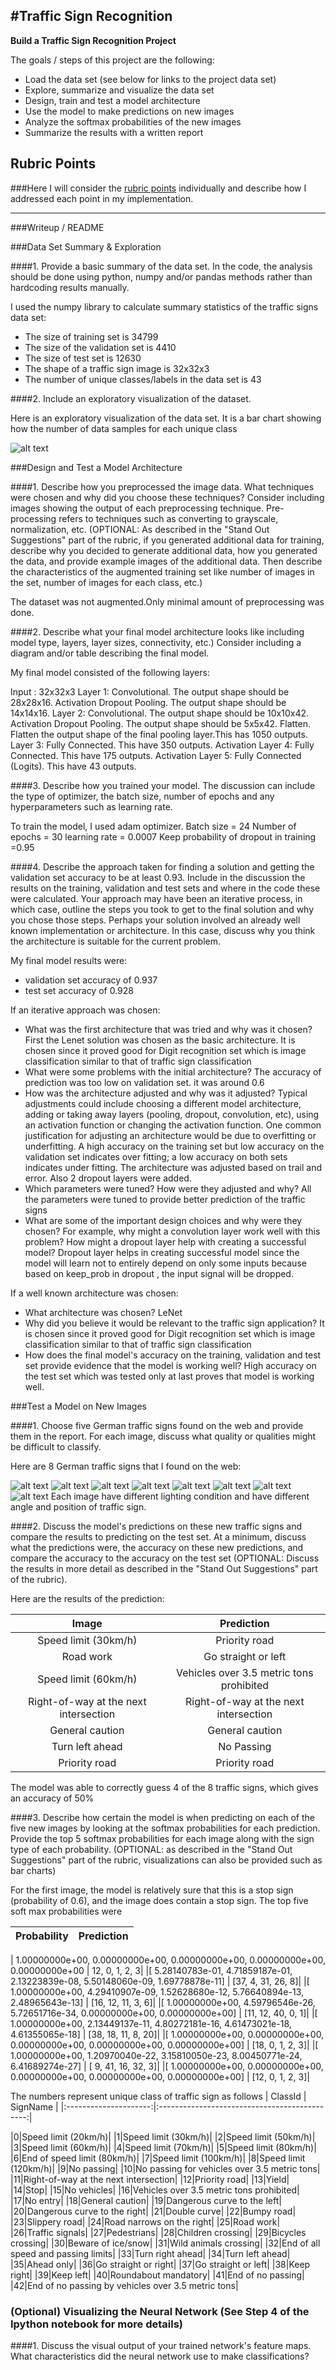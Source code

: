 #**Traffic Sign Recognition** 
---

**Build a Traffic Sign Recognition Project**

The goals / steps of this project are the following:
* Load the data set (see below for links to the project data set)
* Explore, summarize and visualize the data set
* Design, train and test a model architecture
* Use the model to make predictions on new images
* Analyze the softmax probabilities of the new images
* Summarize the results with a written report


[//]: # (Image References)

[image1]: ./examples/dataset.png "Visualization"
[image2]: ./new-signs/1x.png "Traffic Sign 1"
[image3]: ./new-signs/2x.png "Traffic Sign 2"
[image4]: ./new-signs/3x.png "Traffic Sign 3"
[image5]: ./new-signs/4x.png "Traffic Sign 4"
[image6]: ./new-signs/5x.png "Traffic Sign 5"
[image7]: ./new-signs/6x.png "Traffic Sign 6"
[image8]: ./new-signs/7x.png "Traffic Sign 7"
[image9]: ./new-signs/8x.png "Traffic Sign 8"

## Rubric Points
###Here I will consider the [rubric points](https://review.udacity.com/#!/rubrics/481/view) individually and describe how I addressed each point in my implementation.  

---
###Writeup / README

###Data Set Summary & Exploration

####1. Provide a basic summary of the data set. In the code, the analysis should be done using python, numpy and/or pandas methods rather than hardcoding results manually.

I used the numpy library to calculate summary statistics of the traffic
signs data set:

* The size of training set is 34799
* The size of the validation set is 4410
* The size of test set is 12630
* The shape of a traffic sign image is 32x32x3
* The number of unique classes/labels in the data set is 43

####2. Include an exploratory visualization of the dataset.

Here is an exploratory visualization of the data set. It is a bar chart showing how the number of data samples for each unique class

![alt text][image1]

###Design and Test a Model Architecture

####1. Describe how you preprocessed the image data. What techniques were chosen and why did you choose these techniques? Consider including images showing the output of each preprocessing technique. Pre-processing refers to techniques such as converting to grayscale, normalization, etc. (OPTIONAL: As described in the "Stand Out Suggestions" part of the rubric, if you generated additional data for training, describe why you decided to generate additional data, how you generated the data, and provide example images of the additional data. Then describe the characteristics of the augmented training set like number of images in the set, number of images for each class, etc.)

The dataset was not augmented.Only minimal amount of preprocessing was done.


####2. Describe what your final model architecture looks like including model type, layers, layer sizes, connectivity, etc.) Consider including a diagram and/or table describing the final model.

My final model consisted of the following layers:

Input : 32x32x3
Layer 1: Convolutional. The output shape should be 28x28x16.
Activation
Dropout
Pooling. The output shape should be 14x14x16.
Layer 2: Convolutional. The output shape should be 10x10x42.
Activation
Dropout
Pooling. The output shape should be 5x5x42.
Flatten. Flatten the output shape of the final pooling layer.This has 1050 outputs.
Layer 3: Fully Connected. This have 350 outputs.
Activation
Layer 4: Fully Connected. This have 175 outputs.
Activation
Layer 5: Fully Connected (Logits). This have 43 outputs.

####3. Describe how you trained your model. The discussion can include the type of optimizer, the batch size, number of epochs and any hyperparameters such as learning rate.

To train the model, I used adam optimizer.
Batch size = 24
Number of epochs = 30
learning rate = 0.0007
Keep probability of dropout in training =0.95

####4. Describe the approach taken for finding a solution and getting the validation set accuracy to be at least 0.93. Include in the discussion the results on the training, validation and test sets and where in the code these were calculated. Your approach may have been an iterative process, in which case, outline the steps you took to get to the final solution and why you chose those steps. Perhaps your solution involved an already well known implementation or architecture. In this case, discuss why you think the architecture is suitable for the current problem.

My final model results were:
* validation set accuracy of  0.937 
* test set accuracy of 0.928

If an iterative approach was chosen:
* What was the first architecture that was tried and why was it chosen?
First the Lenet solution was chosen as the basic architecture. It is chosen since it proved good for Digit recognition set which is image classification similar to that of traffic sign classification
* What were some problems with the initial architecture?
The accuracy of prediction was too low on validation set. it was around 0.6
* How was the architecture adjusted and why was it adjusted? Typical adjustments could include choosing a different model architecture, adding or taking away layers (pooling, dropout, convolution, etc), using an activation function or changing the activation function. One common justification for adjusting an architecture would be due to overfitting or underfitting. A high accuracy on the training set but low accuracy on the validation set indicates over fitting; a low accuracy on both sets indicates under fitting.
The architecture was adjusted based on trail and error. Also 2 dropout layers were added.
* Which parameters were tuned? How were they adjusted and why?
All the parameters were tuned to provide better prediction of the traffic signs
* What are some of the important design choices and why were they chosen? For example, why might a convolution layer work well with this problem? How might a dropout layer help with creating a successful model?
Dropout layer helps in creating successful model since the model will learn not to entirely depend on only some inputs because based on keep_prob in dropout , the input signal will be dropped.

If a well known architecture was chosen:
* What architecture was chosen?
LeNet
* Why did you believe it would be relevant to the traffic sign application?
It is chosen since it proved good for Digit recognition set which is image classification similar to that of traffic sign classification
* How does the final model's accuracy on the training, validation and test set provide evidence that the model is working well?
 High accuracy on the test set which was tested only at last proves that model is working well.

###Test a Model on New Images

####1. Choose five German traffic signs found on the web and provide them in the report. For each image, discuss what quality or qualities might be difficult to classify.

Here are 8 German traffic signs that I found on the web:

![alt text][image2] ![alt text][image3] ![alt text][image4] ![alt text][image5] 
![alt text][image6] ![alt text][image7] ![alt text][image8] ![alt text][image9]
Each image have different lighting condition and have different angle and position of traffic sign. 

####2. Discuss the model's predictions on these new traffic signs and compare the results to predicting on the test set. At a minimum, discuss what the predictions were, the accuracy on these new predictions, and compare the accuracy to the accuracy on the test set (OPTIONAL: Discuss the results in more detail as described in the "Stand Out Suggestions" part of the rubric).

Here are the results of the prediction:

| Image			        |     Prediction	        					| 
|:---------------------:|:---------------------------------------------:| 
| Speed limit (30km/h)      		| Priority road	 									| 
| Road work   			        | Go straight or left 							|
| Speed limit (60km/h)			| Vehicles over 3.5 metric tons prohibited							|
| Right-of-way at the next intersection	| Right-of-way at the next intersection                             |         			       | Keep right	      		        | Keep right					 				|
| General caution		        | General caution     							|
| Turn left ahead		        | No Passing    							|
| Priority road		                | Priority road	     							|

The model was able to correctly guess 4 of the 8 traffic signs, which gives an accuracy of 50%

####3. Describe how certain the model is when predicting on each of the five new images by looking at the softmax probabilities for each prediction. Provide the top 5 softmax probabilities for each image along with the sign type of each probability. (OPTIONAL: as described in the "Stand Out Suggestions" part of the rubric, visualizations can also be provided such as bar charts)


For the first image, the model is relatively sure that this is a stop sign (probability of 0.6), and the image does contain a stop sign. The top five soft max probabilities were

|                          Probability         	                                         |     Prediction	        		| 
|:--------------------------------------------------------------------------------------:|:---------------------------------------------:| 
     							
|  1.00000000e+00,   0.00000000e+00,   0.00000000e+00, 0.00000000e+00,   0.00000000e+00 | 12,  0,  1,  2,  3|
|[  5.28140783e-01,   4.71859187e-01,   2.13223839e-08, 5.50148060e-09,   1.69778878e-11] | [37,  4, 31, 26,  8]|
|[  1.00000000e+00,   4.29410907e-09,   1.52628680e-12, 5.76640894e-13,   2.48965643e-13] | [16, 12, 11,  3,  6]|
|[  1.00000000e+00,   4.59796546e-26,   5.72651716e-34, 0.00000000e+00,   0.00000000e+00] | [11, 12, 40,  0,  1]|
|[  1.00000000e+00,   2.13449137e-11,   4.80272181e-16, 4.61473021e-18,   4.61355065e-18] | [38, 18, 11,  8, 20]|
|[  1.00000000e+00,   0.00000000e+00,   0.00000000e+00, 0.00000000e+00,   0.00000000e+00] | [18,  0,  1,  2,  3]|
|[  1.00000000e+00,   1.20970040e-22,   3.15810050e-23, 8.00450771e-24,   6.41689274e-27] | [ 9, 41, 16, 32,  3]|
|[  1.00000000e+00,   0.00000000e+00,   0.00000000e+00, 0.00000000e+00,   0.00000000e+00] | [12,  0,  1,  2,  3]|

The numbers represent unique class of traffic sign as follows
| ClassId		        |     SignName	        					| 
|:---------------------:|:---------------------------------------------:| 

|0|Speed limit (20km/h)|
|1|Speed limit (30km/h)|
|2|Speed limit (50km/h)|
|3|Speed limit (60km/h)|
|4|Speed limit (70km/h)|
|5|Speed limit (80km/h)|
|6|End of speed limit (80km/h)|
|7|Speed limit (100km/h)|
|8|Speed limit (120km/h)|
|9|No passing|
|10|No passing for vehicles over 3.5 metric tons|
|11|Right-of-way at the next intersection|
|12|Priority road|
|13|Yield|
|14|Stop|
|15|No vehicles|
|16|Vehicles over 3.5 metric tons prohibited|
|17|No entry|
|18|General caution|
|19|Dangerous curve to the left|
|20|Dangerous curve to the right|
|21|Double curve|
|22|Bumpy road|
|23|Slippery road|
|24|Road narrows on the right|
|25|Road work|
|26|Traffic signals|
|27|Pedestrians|
|28|Children crossing|
|29|Bicycles crossing|
|30|Beware of ice/snow|
|31|Wild animals crossing|
|32|End of all speed and passing limits|
|33|Turn right ahead|
|34|Turn left ahead|
|35|Ahead only|
|36|Go straight or right|
|37|Go straight or left|
|38|Keep right|
|39|Keep left|
|40|Roundabout mandatory|
|41|End of no passing|
|42|End of no passing by vehicles over 3.5 metric tons|

### (Optional) Visualizing the Neural Network (See Step 4 of the Ipython notebook for more details)
####1. Discuss the visual output of your trained network's feature maps. What characteristics did the neural network use to make classifications?


